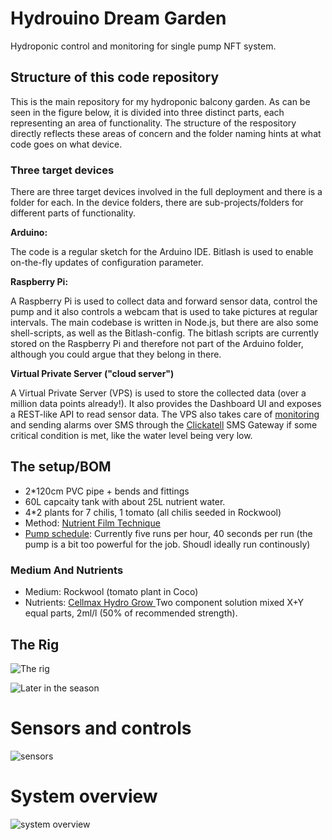 # Hydrouino Dream Garden
Hydroponic control and monitoring for single pump NFT system.

## Structure of this code repository
This is the main repository for my hydroponic balcony garden. As can be seen in the figure below, it is 
divided into three distinct parts, each representing an area of functionality. The structure of the respository
directly reflects these areas of concern and the folder naming hints at what code goes on what device.

### Three target devices
There are three target devices involved in the full deployment and there is a folder for each. In the device folders,
there are sub-projects/folders for different parts of functionality.

**Arduino:**

The code is a regular sketch for the Arduino IDE. Bitlash is used to enable on-the-fly updates of configuration parameter.

**Raspberry Pi:** 

A Raspberry Pi is used to collect data and forward sensor data, control the pump and it also controls a webcam
that is used to take pictures at regular intervals. The main codebase is written in Node.js, but there are also some
shell-scripts, as well as the Bitlash-config. The bitlash scripts are currently stored on the 
Raspberry Pi and therefore not part of the Arduino folder, although you could argue that they belong in there.

**Virtual Private Server ("cloud server")**

A Virtual Private Server (VPS) is used to store the collected data (over a million data points already!). It also 
provides the Dashboard UI and exposes a REST-like API to read sensor data. The VPS also takes care of 
[monitoring](https://github.com/aweijnitz/hydrobalcony/tree/master/FrontendServer/monitor) and 
sending alarms over SMS through the [Clickatell](https://www.clickatell.com/apis-scripts/apis/rest/) SMS Gateway if 
some critical condition is met, like the water level being very low.

## The setup/BOM

- 2*120cm PVC pipe + bends and fittings
- 60L capcaity tank with about 25L nutrient water.
- 4*2 plants for 7 chilis, 1 tomato (all chilis seeded in Rockwool)
- Method: [Nutrient Film Technique](http://en.wikipedia.org/wiki/Nutrient_film_technique)
- [Pump schedule](https://github.com/aweijnitz/hydrobalcony/blob/master/RaspberryPi/ttyDataServer.js/conf/pumpSchedule.json): 
Currently five runs per hour, 40 seconds per run (the pump is a bit too powerful for the job. Shoudl ideally run continously)
  
### Medium And Nutrients
- Medium: Rockwool (tomato plant in Coco)
- Nutrients: [Cellmax Hydro Grow ](http://www.hydroponics.eu/nutrients-and-additives-c-20/cellmax-s-25/cellmax-hydro-grow-2x1l-soft-water-1669.html) Two component solution mixed X+Y equal parts, 2ml/l (50% of recommended strength).


## The Rig
![The rig](http://i.imgur.com/T3ySmOS.jpg)

![Later in the season](http://hydro.weekendhack.it/images/IMG_20150802_163316.jpg)


# Sensors and controls
![sensors](https://docs.google.com/drawings/d/187NUvv8yzl_EJaqOleSDgmZCu7S9VLZEXMUmve4C4P4/pub?w=960&amp;h=720)

# System overview
![system overview](https://docs.google.com/drawings/d/1WWvZ8wsWjwgq-hmj79UxCswE7FLGIlY8i4sA85JrOd0/pub?w=960&amp;h=720)

